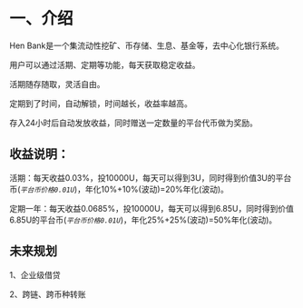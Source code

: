 # 一、介绍

Hen Bank是一个集流动性挖矿、币存储、生息、基金等，去中心化银行系统。

用户可以通过活期、定期等功能，每天获取稳定收益。

活期随存随取，灵活自由。

定期到了时间，自动解锁，时间越长，收益率越高。

 存入24小时后自动发放收益，同时赠送一定数量的平台代币做为奖励。

## 收益说明：

活期：每天收益0.03%，投10000U，每天可以得到3U，同时得到价值3U的平台币(_`平台币价格0.01U`_)，年化10%+10%(波动)=20%年化(波动)。

定期一年：每天收益0.0685%，投10000U，每天可以得到6.85U，同时得到价值6.85U的平台币(_`平台币价格0.01U`_)，年化25%+25%(波动)=50%年化(波动)。

## 未来规划

1、企业级借贷

2、跨链、跨币种转账
